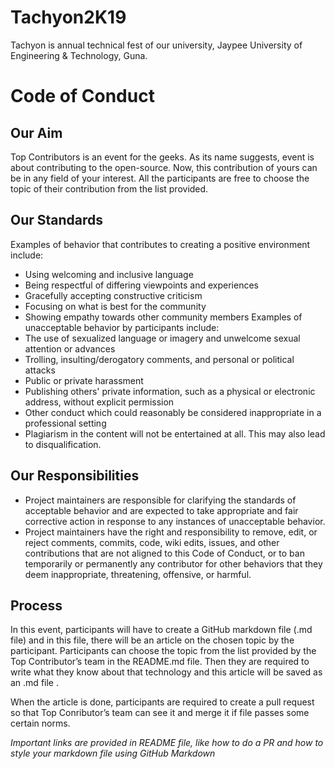 # Tachyon2K19
Tachyon is annual technical fest of our university, Jaypee University of Engineering &amp; Technology, Guna.

# Code of Conduct
## Our Aim
Top Contributors is an event for the geeks. As its name suggests, event is about contributing to the open-source.
 Now, this contribution of yours can be in any field of your interest. All the participants are free to choose the topic of their contribution from the list provided.
## Our Standards
Examples of behavior that contributes to creating a positive environment include:
* Using welcoming and inclusive language
* Being respectful of differing viewpoints and experiences
* Gracefully accepting constructive criticism
* Focusing on what is best for the community
* Showing empathy towards other community members
Examples of unacceptable behavior by participants include:
*	The use of sexualized language or imagery and unwelcome sexual attention or advances
*	Trolling, insulting/derogatory comments, and personal or political attacks
*	Public or private harassment
*	Publishing others' private information, such as a physical or electronic address, without explicit permission
*	Other conduct which could reasonably be considered inappropriate in a professional setting
*	Plagiarism in the content will not be entertained at all. This may also lead to disqualification.
## Our Responsibilities
*	Project maintainers are responsible for clarifying the standards of acceptable behavior and are expected to take appropriate and fair corrective action in response to any instances of unacceptable behavior. 
*	Project maintainers have the right and responsibility to remove, edit, or
	reject comments, commits, code, wiki edits, issues, and other contributions that are not aligned to this Code of Conduct, or to ban temporarily or permanently any contributor for other behaviors that they deem inappropriate, threatening, offensive, or harmful. 
## Process
In this event, participants will have to create a GitHub markdown file (.md file) and in this file, there will be an article on the chosen topic by the participant. Participants can choose the topic from the list provided by the Top Contributor’s team in the README.md file. Then they are required to write what they know about that technology and this article will be saved as an .md file . 

When the article is done, participants are required to create a pull request so that Top Conributor’s  team can see it and merge it if file passes some certain norms.

*Important links are provided in README file, like how to do a  PR and how to style your markdown file using GitHub Markdown*




